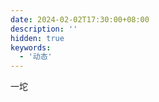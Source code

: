 ```yaml
---
date: 2024-02-02T17:30:00+08:00
description: ''
hidden: true
keywords:
  - '动态'
---
```


一坨

<!--more-->